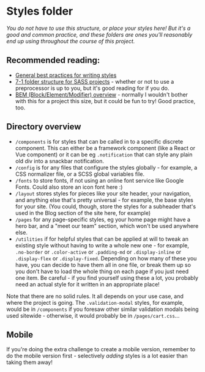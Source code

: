 # Styles folder

_You do not have to use this structure, or place your styles here! But it's a good and common practice, and these folders are ones you'll reasonably end up using throughout the course of this project._

## Recommended reading:

- [General best practices for writing styles](https://medium.com/before-semicolon/50-css-best-practices-guidelines-to-write-better-css-c60807e9eee2)
- [7-1 folder structure for SASS projects](https://www.learnhowtoprogram.com/user-interfaces/building-layouts-preprocessors/7-1-sass-architecture) - whether or not to use a preprocessor is up to you, but it's good reading for if you do.
- [BEM (Block/Element/Modifier) overview](http://getbem.com/introduction/) - normally I wouldn't bother with this for a project this size, but it could be fun to try! Good practice, too.

## Directory overview

- `/components` is for styles that can be called in to a specific discrete component. This can either be a framework component (like a React or Vue component) or it can be eg `.notification` that can style any plain old div into a snackbar notification.
- `/config` is for any files that configure the styles globally - for example, a CSS normalizer file, or a SCSS global variables file.
- `/fonts` to store fonts, if not using an online font service like Google Fonts. Could also store an icon font here :)
- `/layout` stores styles for pieces like your site header, your navigation, and anything else that's pretty universal - for example, the base styles for your site. (You could, though, store the styles for a subheader that's used in the Blog section of the site here, for example)
- `/pages` for any page-specific styles, eg your home page might have a hero bar, and a "meet our team" section, which won't be used anywhere else.
- `/utilities` if for helpful styles that can be applied at will to tweak an existing style without having to write a whole new one - for example, `.no-border` or `.color-active` or `.padding-md` or `.display-inline` or `.display-flex` or `.display-fixed`. Depending on how many of these you have, you can decide to have them all in one file, or break them up so you don't have to load the whole thing on each page if you just need one item. Be careful - if you find yourself using these a lot, you probably need an actual style for it written in an appropriate place!

Note that there are no solid rules. It all depends on your use case, and where the project is going. The `.validation-modal` styles, for example, would be in `/components` if you foresaw other similar validation modals being used sitewide - otherwise, it would probably be in `/pages/cart.css`...

## Mobile

If you're doing the extra challenge to create a mobile version, remember to do the mobile version first - selectively _adding_ styles is a lot easier than taking them away!
